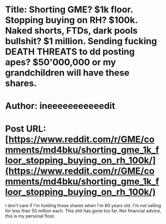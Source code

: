 # Title: Shorting GME? $1k floor. Stopping buying on RH? $100k. Naked shorts, FTDs, dark pools bullshit? $1 million. Sending fucking DEATH THREATS to dd posting apes? $50'000,000 or my grandchildren will have these shares.
# Author: ineeeeeeeeeeedit
# Post URL: [https://www.reddit.com/r/GME/comments/md4bku/shorting_gme_1k_floor_stopping_buying_on_rh_100k/](https://www.reddit.com/r/GME/comments/md4bku/shorting_gme_1k_floor_stopping_buying_on_rh_100k/)


I don't care if I'm holding these shares when I'm 80 years old. I'm not selling for less than 50 million each. This shit has gone too far. Not financial advice, this is my personal floor.